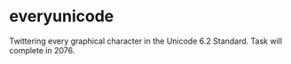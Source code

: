 everyunicode
============

Twittering every graphical character in the Unicode 6.2 Standard. Task will complete in 2076.
